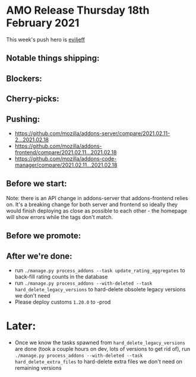 # AMO Release Thursday 18th February 2021

This week's push hero is [eviljeff](https://github.com/eviljeff)

## Notable things shipping:

## Blockers:

## Cherry-picks:

## Pushing:

- https://github.com/mozilla/addons-server/compare/2021.02.11-2...2021.02.18
- https://github.com/mozilla/addons-frontend/compare/2021.02.11...2021.02.18
- https://github.com/mozilla/addons-code-manager/compare/2021.02.11...2021.02.18

## Before we start:
Note: there is an API change in addons-server that addons-frontend relies on.  It's a breaking change for both server and frontend so ideally they would finish deploying as close as possible to each other - the homepage will show errors while the tags don't match.

## Before we promote:

## After we're done:
- run `./manage.py process_addons --task update_rating_aggregates` to back-fill rating counts in the database
- run `./manage.py process_addons --with-deleted --task hard_delete_legacy_versions` to hard-delete obsolete legacy versions we don't need
- Please deploy customs `1.20.0` to -prod


# Later:
- Once we know the tasks spawned from `hard_delete_legacy_versions` are done (took a couple hours on dev, lots of versions to get rid of), run `./manage.py process_addons --with-deleted --task hard_delete_extra_files` to hard-delete extra files we don't need on remaining versions
